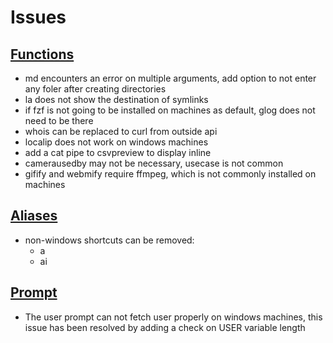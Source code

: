 # Issues

## [Functions](/1bash.d/functions.sh)
- md encounters an error on multiple arguments, add option to not enter any foler after creating directories
- la does not show the destination of symlinks
- if fzf is not going to be installed on machines as default, glog does not need to be there
- whois can be replaced to curl from outside api
- localip does not work on windows machines
- add a cat pipe to csvpreview to display inline
- camerausedby may not be necessary, usecase is not common
- gifify and webmify require ffmpeg, which is not commonly installed on machines

## [Aliases](/1bash.d/aliases.sh)
- non-windows shortcuts can be removed:
    - a
    - ai

## [Prompt](/1bash.d/prompt.sh)
- The user prompt can not fetch user properly on windows machines, this issue has been resolved by adding a check on USER variable length